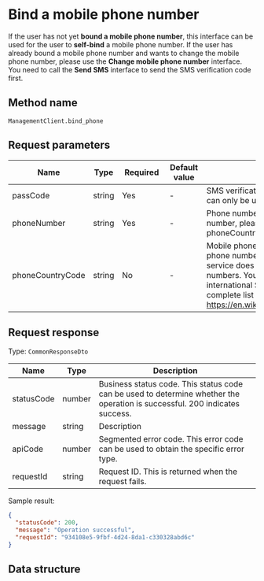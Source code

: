 # Bind a mobile phone number

<!--
Warning ⚠️:
Do not modify this document directly,
https://github.com/Authing/authing-docs-factory
Use this project to generate
-->

<LastUpdated />

If the user has not yet **bound a mobile phone number**, this interface can be used for the user to **self-bind** a mobile phone number. If the user has already bound a mobile phone number and wants to change the mobile phone number, please use the **Change mobile phone number** interface. You need to call the **Send SMS** interface to send the SMS verification code first.

## Method name

`ManagementClient.bind_phone`

## Request parameters

| Name             | Type   | <div style="width:80px">Required</div> | <div style="width:60px">Default value</div> | <div style="width:300px">Description</div>                                                                                                                                                                                                                                                                                                                                                         | <div style="width:200px">Sample value</div> |
| ---------------- | ------ | -------------------------------------- | ------------------------------------------- | -------------------------------------------------------------------------------------------------------------------------------------------------------------------------------------------------------------------------------------------------------------------------------------------------------------------------------------------------------------------------------------------------- | ------------------------------------------- |
| passCode         | string | Yes                                    | -                                           | SMS verification code. Note that a SMS verification code can only be used once and has an expiration date.                                                                                                                                                                                                                                                                                         | `123456`                                    |
| phoneNumber      | string | Yes                                    | -                                           | Phone number without area code. If it is a foreign phone number, please specify the area code in the phoneCountryCode parameter.                                                                                                                                                                                                                                                                   | `188xxxx8888`                               |
| phoneCountryCode | string | No                                     | -                                           | Mobile phone area code. This field is optional for mobile phone numbers in mainland China. The GenAuth SMS service does not yet support international mobile phone numbers. You need to configure the corresponding international SMS service in the GenAuth console. For a complete list of mobile phone area codes, please refer to https://en.wikipedia.org/wiki/List_of_country_calling_codes. | `+86`                                       |

## Request response

Type: `CommonResponseDto`

| Name       | Type   | Description                                                                                                                 |
| ---------- | ------ | --------------------------------------------------------------------------------------------------------------------------- |
| statusCode | number | Business status code. This status code can be used to determine whether the operation is successful. 200 indicates success. |
| message    | string | Description                                                                                                                 |
| apiCode    | number | Segmented error code. This error code can be used to obtain the specific error type.                                        |
| requestId  | string | Request ID. This is returned when the request fails.                                                                        |

Sample result:

```json
{
  "statusCode": 200,
  "message": "Operation successful",
  "requestId": "934108e5-9fbf-4d24-8da1-c330328abd6c"
}
```

## Data structure
